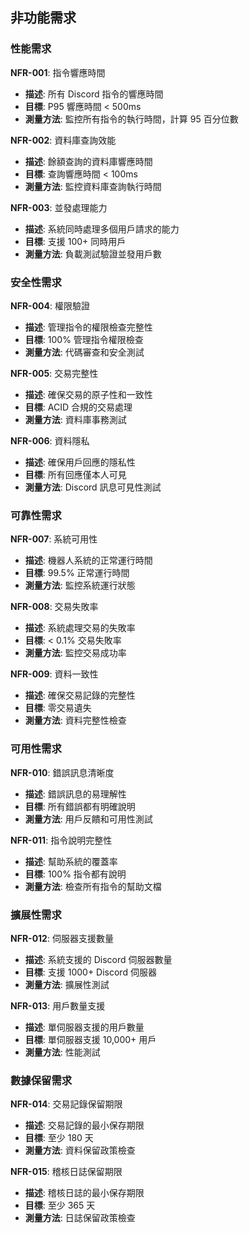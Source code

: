 ## 非功能需求


### 性能需求

**NFR-001**: 指令響應時間
- **描述**: 所有 Discord 指令的響應時間
- **目標**: P95 響應時間 < 500ms
- **測量方法**: 監控所有指令的執行時間，計算 95 百分位數

**NFR-002**: 資料庫查詢效能
- **描述**: 餘額查詢的資料庫響應時間
- **目標**: 查詢響應時間 < 100ms
- **測量方法**: 監控資料庫查詢執行時間

**NFR-003**: 並發處理能力
- **描述**: 系統同時處理多個用戶請求的能力
- **目標**: 支援 100+ 同時用戶
- **測量方法**: 負載測試驗證並發用戶數

### 安全性需求

**NFR-004**: 權限驗證
- **描述**: 管理指令的權限檢查完整性
- **目標**: 100% 管理指令權限檢查
- **測量方法**: 代碼審查和安全測試

**NFR-005**: 交易完整性
- **描述**: 確保交易的原子性和一致性
- **目標**: ACID 合規的交易處理
- **測量方法**: 資料庫事務測試

**NFR-006**: 資料隱私
- **描述**: 確保用戶回應的隱私性
- **目標**: 所有回應僅本人可見
- **測量方法**: Discord 訊息可見性測試

### 可靠性需求

**NFR-007**: 系統可用性
- **描述**: 機器人系統的正常運行時間
- **目標**: 99.5% 正常運行時間
- **測量方法**: 監控系統運行狀態

**NFR-008**: 交易失敗率
- **描述**: 系統處理交易的失敗率
- **目標**: < 0.1% 交易失敗率
- **測量方法**: 監控交易成功率

**NFR-009**: 資料一致性
- **描述**: 確保交易記錄的完整性
- **目標**: 零交易遺失
- **測量方法**: 資料完整性檢查

### 可用性需求

**NFR-010**: 錯誤訊息清晰度
- **描述**: 錯誤訊息的易理解性
- **目標**: 所有錯誤都有明確說明
- **測量方法**: 用戶反饋和可用性測試

**NFR-011**: 指令說明完整性
- **描述**: 幫助系統的覆蓋率
- **目標**: 100% 指令都有說明
- **測量方法**: 檢查所有指令的幫助文檔

### 擴展性需求

**NFR-012**: 伺服器支援數量
- **描述**: 系統支援的 Discord 伺服器數量
- **目標**: 支援 1000+ Discord 伺服器
- **測量方法**: 擴展性測試

**NFR-013**: 用戶數量支援
- **描述**: 單伺服器支援的用戶數量
- **目標**: 單伺服器支援 10,000+ 用戶
- **測量方法**: 性能測試

### 數據保留需求

**NFR-014**: 交易記錄保留期限
- **描述**: 交易記錄的最小保存期限
- **目標**: 至少 180 天
- **測量方法**: 資料保留政策檢查

**NFR-015**: 稽核日誌保留期限
- **描述**: 稽核日誌的最小保存期限
- **目標**: 至少 365 天
- **測量方法**: 日誌保留政策檢查

